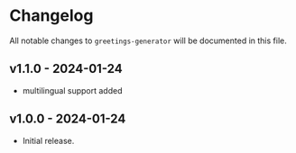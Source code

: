 # Changelog

All notable changes to `greetings-generator` will be documented in this file.

## v1.1.0 - 2024-01-24

- multilingual support added

## v1.0.0 - 2024-01-24

- Initial release.
